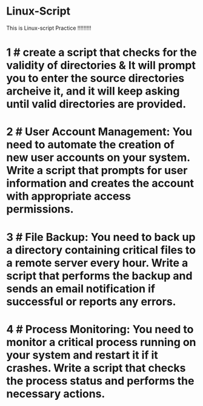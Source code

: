 # Linux-Script
This is Linux-script Practice !!!!!!!!!

# 1 # create a script that checks for the validity of directories & It will prompt you to enter the source directories archeive it, and it will keep asking until valid directories are provided.
# 2 # User Account Management: You need to automate the creation of new user accounts on your system. Write a script that prompts for user information and creates the account with appropriate access permissions.
# 3 # File Backup: You need to back up a directory containing critical files to a remote server every hour. Write a script that performs the backup and sends an email notification if successful or reports any errors.
# 4 # Process Monitoring: You need to monitor a critical process running on your system and restart it if it crashes. Write a script that checks the process status and performs the necessary actions.
